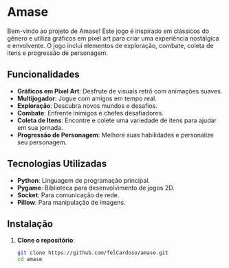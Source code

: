 # Amase

Bem-vindo ao projeto de Amase! Este jogo é inspirado em clássicos do gênero e utiliza gráficos em pixel art para criar uma experiência nostálgica e envolvente. O jogo inclui elementos de exploração, combate, coleta de itens e progressão de personagem.

## Funcionalidades

- **Gráficos em Pixel Art**: Desfrute de visuais retrô com animações suaves.
- **Multijogador**: Jogue com amigos em tempo real.
- **Exploração**: Descubra novos mundos e desafios.
- **Combate**: Enfrente inimigos e chefes desafiadores.
- **Coleta de Itens**: Encontre e colete uma variedade de itens para ajudar em sua jornada.
- **Progressão de Personagem**: Melhore suas habilidades e personalize seu personagem.

## Tecnologias Utilizadas

- **Python**: Linguagem de programação principal.
- **Pygame**: Biblioteca para desenvolvimento de jogos 2D.
- **Socket**: Para comunicação de rede.
- **Pillow**: Para manipulação de imagens.

## Instalação

1. **Clone o repositório**:
   ```bash
   git clone https://github.com/felCardoso/amase.git
   cd amase
